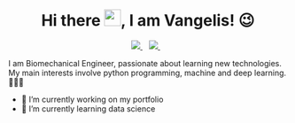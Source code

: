 <h1 align='center'>
Hi there <img src="https://raw.githubusercontent.com/MartinHeinz/MartinHeinz/master/wave.gif" width="30px">, I am Vangelis! 😉
</h1>
  
<p align='center'>
<a href="https://www.linkedin.com/in/vstraitouris90">
    <img src="https://img.shields.io/badge/linkedin-%230077B5.svg?&style=for-the-badge&logo=linkedin&logoColor=white" />
  </a>&nbsp;&nbsp;
  <a href="https://twitter.com/tselestet">
    <img src="https://img.shields.io/badge/Twitter-1DA1F2?style=for-the-badge&logo=twitter&logoColor=white" />        
  </a>&nbsp;&nbsp;

</p>

I am Biomechanical Engineer, passionate about learning new technologies. My main interests involve python programming, machine and deep learning. 👨🏻‍💻

- 🔭 I’m currently working on my portfolio
- 🌱 I’m currently learning data science

<!--
**tselest/tselest** is a ✨ _special_ ✨ repository because its `README.md` (this file) appears on your GitHub profile.

Here are some ideas to get you started:

- 🔭 I’m currently working on my portfolio
- 🌱 I’m currently learning data science
- 👯 I’m looking to collaborate on ...
- 🤔 I’m looking for help with ...
- 💬 Ask me about ...
- 📫 How to reach me: ...
- 😄 Pronouns: ...
- ⚡ Fun fact: ...
-->
